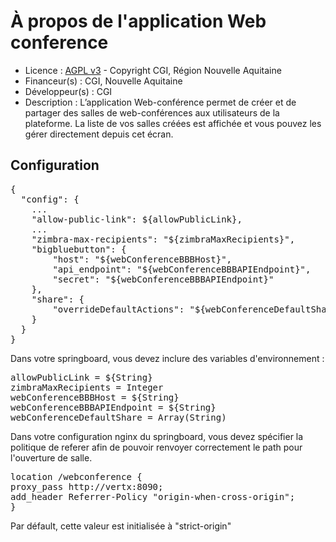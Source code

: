 # À propos de l'application Web conference
    
* Licence : [AGPL v3](http://www.gnu.org/licenses/agpl.txt) - Copyright CGI, Région Nouvelle Aquitaine
* Financeur(s) : CGI, Nouvelle Aquitaine
* Développeur(s) : CGI
* Description : L’application Web-conférence permet de créer et de partager des salles de web-conférences aux utilisateurs de la plateforme. La liste de vos salles créées est affichée et vous pouvez les gérer directement depuis cet écran.
       
## Configuration
<pre>
{
  "config": {
    ...
    "allow-public-link": ${allowPublicLink},
    ...
    "zimbra-max-recipients": "${zimbraMaxRecipients}",
    "bigbluebutton": {
        "host": "${webConferenceBBBHost}",
        "api_endpoint": "${webConferenceBBBAPIEndpoint}",
        "secret": "${webConferenceBBBAPIEndpoint}"
    },
    "share": {
        "overrideDefaultActions": "${webConferenceDefaultShare}"
    }
  }
}
</pre>

Dans votre springboard, vous devez inclure des variables d'environnement :

<pre>
allowPublicLink = ${String}
zimbraMaxRecipients = Integer
webConferenceBBBHost = ${String}
webConferenceBBBAPIEndpoint = ${String}
webConferenceDefaultShare = Array(String)
</pre>

Dans votre configuration nginx du springboard, vous devez spécifier la politique de referer
afin de pouvoir renvoyer correctement le path pour l'ouverture de salle.

<pre>
location /webconference {
proxy_pass http://vertx:8090;
add_header Referrer-Policy "origin-when-cross-origin";
}
</pre>

Par défault, cette valeur est initialisée à "strict-origin"